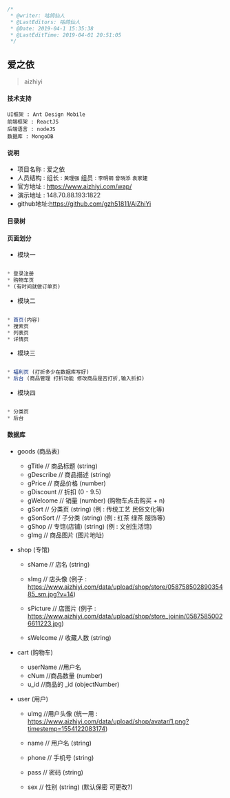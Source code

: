 ```javascript
/*
 * @writer: 咕鸽仙人
 * @LastEditors: 咕鸽仙人
 * @Date: 2019-04-1 15:35:38
 * @LastEditTime: 2019-04-01 20:51:05
 */
```

##  爱之依
> aizhiyi

#### 技术支持

    UI框架 : Ant Design Mobile
    前端框架 : ReactJS
    后端语言 : nodeJS
    数据库 : MongoDB

#### 说明

  * 项目名称 : 爱之依
  * 人员结构 : 组长 : `黄理强`    组员 :  `李明钢` `曾晓添` `袁家建`
  * 官方地址 : https://www.aizhiyi.com/wap/
  * 演示地址 : 148.70.88.193:1822
  * github地址:https://github.com/gzh51811/AiZhiYi

#### 目录树



#### 页面划分

* 模块一
```javascript

* 登录注册
* 购物车页
* (有时间就做订单页)

```
* 模块二
```javascript

* 首页(内容)
* 搜索页
* 列表页
* 详情页

```
* 模块三
```javascript

* 福利页 (打折多少在数据库写好)
* 后台 (商品管理 打折功能 修改商品是否打折,输入折扣)

```
* 模块四
```javascript

* 分类页
* 后台

```

#### 数据库

* goods (商品表)
  * gTitle        // 商品标题    (string)
  * gDescribe     // 商品描述    (string)
  * gPrice        // 商品价格    (number)
  * gDiscount     // 折扣        (0 - 9.5)
  * gWelcome      // 销量        (number) (购物车点击购买 + n)
  * gSort         // 分类页      (string) (例 : 传统工艺 民俗文化等)
  * gSonSort      // 子分类      (string) (例 : 红茶 绿茶 服饰等)
  * gShop         // 专馆(店铺)  (string) (例 : 文创生活馆)
  * gImg          // 商品图片    (图片地址)

* shop (专馆)
  * sName         // 店名        (string)
  * sImg          // 店头像       (例子 : https://www.aizhiyi.com/data/upload/shop/store/05875850289035485_sm.jpg?v=14)

  * sPicture      // 店图片       (例子 : https://www.aizhiyi.com/data/upload/shop/store_joinin/05875850026611223.jpg)

  * sWelcome      // 收藏人数      (string)

* cart (购物车)
  * userName      //用户名
  * cNum          //商品数量       (number)
  * u_id          //商品的 _id     (objectNumber)

* user (用户)
  * uImg          //用户头像        (统一用 : https://www.aizhiyi.com/data/upload/shop/avatar/1.png?timestemp=1554122083174)

  * name          // 用户名         (string)
  * phone         // 手机号         (string)
  * pass          // 密码           (string)
  * sex           // 性别           (string) (默认保密 可更改?)


